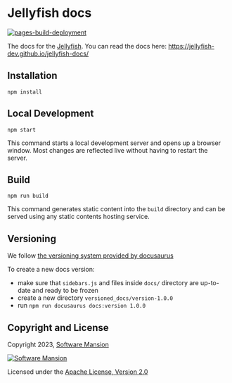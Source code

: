 # Jellyfish docs

[![pages-build-deployment](https://github.com/jellyfish-dev/jellyfish-docs/actions/workflows/build_pages.yml/badge.svg)](https://github.com/jellyfish-dev/jellyfish-docs/actions/workflows/pages/pages-build-deployment)

The docs for the [Jellyfish](https://github.com/jellyfish-dev/jellyfish).
You can read the docs here: https://jellyfish-dev.github.io/jellyfish-docs/

## Installation

```
npm install
```

## Local Development

```
npm start
```

This command starts a local development server and opens up a browser window. Most changes are reflected live without having to restart the server.

## Build

```
npm run build
```

This command generates static content into the `build` directory and can be served using any static contents hosting service.

## Versioning

We follow [the versioning system provided by docusaurus](https://docusaurus.io/docs/versioning)

To create a new docs version:
* make sure that `sidebars.js` and files inside `docs/` directory are up-to-date and ready to be frozen
* create a new directory `versioned_docs/version-1.0.0`
* run `npm run docusaurus docs:version 1.0.0`

## Copyright and License

Copyright 2023, [Software Mansion](https://swmansion.com/?utm_source=git&utm_medium=readme&utm_campaign=jellyfish)

[![Software Mansion](https://logo.swmansion.com/logo?color=white&variant=desktop&width=200&tag=membrane-github)](https://swmansion.com/?utm_source=git&utm_medium=readme&utm_campaign=jellyfish)

Licensed under the [Apache License, Version 2.0](LICENSE)
